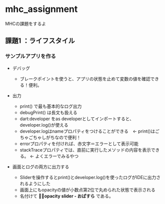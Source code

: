 # mhc_assignment

MHCの課題をするよ

## 課題1 ：ライフスタイル
### サンプルアプリを作る
 - デバッグ
   - ブレークポイントを使うと、アプリの状態を止めて変数の値を確認できる！便利。

 - 出力
   - print() で最も基本的なログ出力
   - debugPrint() は長文も扱える
   - dart:developer をas developerとしてインポートすると、developer.log()が使える
   - developer.logはnameプロパティをつけることができる　← print()はごちゃごちゃしがちなので便利！
   - errorプロパティを付ければ、赤文字＝エラーとして表示可能
   - stackTraceプロパティでは、直前に実行したメソッドの内容を表示できる。 ← よくエラーでみるやつ

 - 画面とログの両方に出力する
   - Sliderを操作するとprint()とdeveloper.log()を使ったログがIDEに出力されるようにした
   - 画面上にもopacityの値が小数点第2位で丸められた状態で表示される
   - 名付けて **👨‍🏫opacity slider - おぱすら** である。



